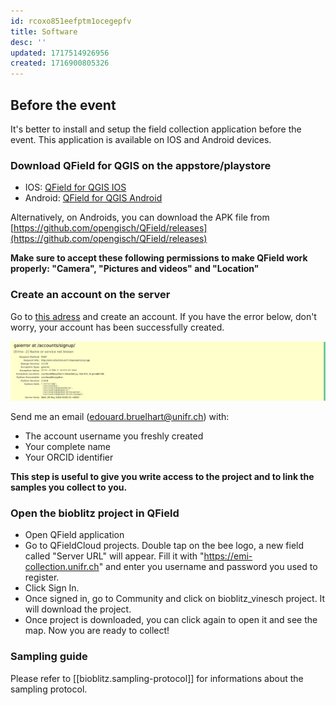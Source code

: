 ```yaml
---
id: rcoxo851eefptm1ocegepfv
title: Software
desc: ''
updated: 1717514926956
created: 1716900805326
---
```


## Before the event

It's better to install and setup the field collection application before the event. This application is available on IOS and Android devices.

### Download QField for QGIS on the appstore/playstore
- IOS: [QField for QGIS IOS](https://apps.apple.com/us/app/qfield-for-qgis/id1531726814)
- Android: [QField for QGIS Android](https://play.google.com/store/apps/details?id=ch.opengis.qfield&pli=1)

Alternatively, on Androids, you can download the APK file from [https://github.com/opengisch/QField/releases](https://github.com/opengisch/QField/releases)

**Make sure to accept these following permissions to make QField work properly: "Camera", "Pictures and videos" and "Location"**

### Create an account on the server

Go to [this adress](https://emi-collection.unifr.ch/accounts/signup/) and create an account. If you have the error below, don't worry, your account has been successfully created.

 ![tie points model](assets/images/error_message.png)

 Send me an email (edouard.bruelhart@unifr.ch) with:
 - The account username you freshly created
 - Your complete name
 - Your ORCID identifier
 
**This step is useful to give you write access to the project and to link the samples you collect to you.**

### Open the bioblitz project in QField

- Open QField application
- Go to QFieldCloud projects. Double tap on the bee logo, a new field called "Server URL" will appear. Fill it with "https://emi-collection.unifr.ch" and enter you username and password you used to register.
- Click Sign In.
- Once signed in, go to Community and click on bioblitz_vinesch project. It will download the project.
- Once project is downloaded, you can click again to open it and see the map. Now you are ready to collect!

### Sampling guide

Please refer to [[bioblitz.sampling-protocol]] for informations about the sampling protocol.

